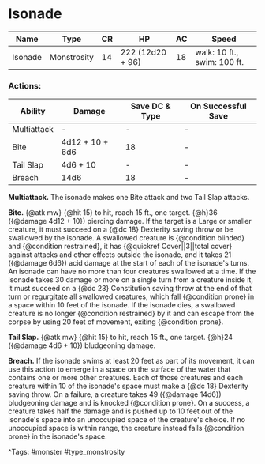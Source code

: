 # Isonade

| Name | Type | CR | HP | AC | Speed |
|------|------|----|----|----|-------|
| Isonade | Monstrosity | 14 | 222 (12d20 + 96) | 18 | walk: 10 ft., swim: 100 ft. |

### Actions:

| Ability | Damage | Save DC & Type | On Successful Save |
|---------|--------|----------------|--------------------|
| Multiattack | - | - | - |
| Bite | 4d12 + 10 + 6d6 | 18 | - |
| Tail Slap | 4d6 + 10 | - | - |
| Breach | 14d6 | 18 | - |


**Multiattack.** The isonade makes one Bite attack and two Tail Slap attacks.

**Bite.** {@atk mw} {@hit 15} to hit, reach 15 ft., one target. {@h}36 ({@damage 4d12 + 10}) piercing damage. If the target is a Large or smaller creature, it must succeed on a {@dc 18} Dexterity saving throw or be swallowed by the isonade. A swallowed creature is {@condition blinded} and {@condition restrained}, it has {@quickref Cover||3||total cover} against attacks and other effects outside the isonade, and it takes 21 ({@damage 6d6}) acid damage at the start of each of the isonade's turns. An isonade can have no more than four creatures swallowed at a time. If the isonade takes 30 damage or more on a single turn from a creature inside it, it must succeed on a {@dc 23} Constitution saving throw at the end of that turn or regurgitate all swallowed creatures, which fall {@condition prone} in a space within 10 feet of the isonade. If the isonade dies, a swallowed creature is no longer {@condition restrained} by it and can escape from the corpse by using 20 feet of movement, exiting {@condition prone}.

**Tail Slap.** {@atk mw} {@hit 15} to hit, reach 15 ft., one target. {@h}24 ({@damage 4d6 + 10}) bludgeoning damage.

**Breach.** If the isonade swims at least 20 feet as part of its movement, it can use this action to emerge in a space on the surface of the water that contains one or more other creatures. Each of those creatures and each creature within 10 of the isonade's space must make a {@dc 18} Dexterity saving throw. On a failure, a creature takes 49 ({@damage 14d6}) bludgeoning damage and is knocked {@condition prone}. On a success, a creature takes half the damage and is pushed up to 10 feet out of the isonade's space into an unoccupied space of the creature's choice. If no unoccupied space is within range, the creature instead falls {@condition prone} in the isonade's space.

^Tags: #monster #type_monstrosity